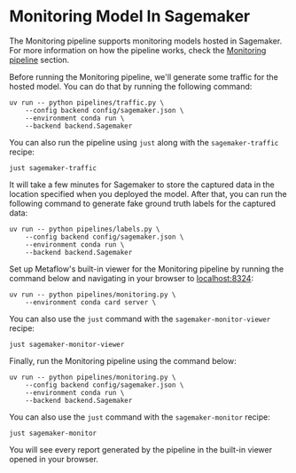 # Monitoring Model In Sagemaker

The Monitoring pipeline supports monitoring models hosted in Sagemaker. For more information on how the pipeline works, check the [Monitoring pipeline](.guide/monitoring-pipeline/introduction.md) section.

Before running the Monitoring pipeline, we'll generate some traffic for the hosted model. You can do that by running the following command:

```shell
uv run -- python pipelines/traffic.py \
    --config backend config/sagemaker.json \
    --environment conda run \
    --backend backend.Sagemaker
```

You can also run the pipeline using `just` along with the `sagemaker-traffic` recipe:

```shell
just sagemaker-traffic
```

It will take a few minutes for Sagemaker to store the captured data in the location specified when you deployed the model. After that, you can run the following command to generate fake ground truth labels for the captured data:

```shell
uv run -- python pipelines/labels.py \
    --config backend config/sagemaker.json \
    --environment conda run \
    --backend backend.Sagemaker
```

Set up Metaflow's built-in viewer for the Monitoring pipeline by running the command below and navigating in your browser to [localhost:8324](http://localhost:8324/):

```shell
uv run -- python pipelines/monitoring.py \
    --environment conda card server \
```


You can also use the `just` command with the `sagemaker-monitor-viewer` recipe:

```shell
just sagemaker-monitor-viewer
```

Finally, run the Monitoring pipeline using the command below:

```shell
uv run -- python pipelines/monitoring.py \
    --config backend config/sagemaker.json \
    --environment conda run \
    --backend backend.Sagemaker
```

You can also use the `just` command with the `sagemaker-monitor` recipe:

```shell
just sagemaker-monitor
```

You will see every report generated by the pipeline in the built-in viewer opened in your browser.